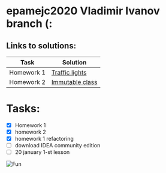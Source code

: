 # epamejc2020 Vladimir Ivanov branch (:

## Links to solutions:

| Task | Solution |
| ------ | ------ |
| Homework 1 | [Traffic lights][PlDb] |
| Homework 2 | [Immutable class][PlGh] |

# Tasks:
- [x] Homework 1
- [x] homework 2
- [x] homework 1 refactoring
- [ ] download IDEA community edition
- [ ] 20 january 1-st lesson

![Fun](https://img.icons8.com/doodle/192/000000/futurama-bender.png)

[PlDb]: <https://github.com/VLDRospuskov/epamejc2020/tree/Vladimir_Ivanov/com.epamejc.lessons/src/main/homeworks/homework1>
[PlGh]: <https://github.com/VLDRospuskov/epamejc2020/tree/Vladimir_Ivanov/com.epamejc.lessons/src/main/homeworks/homework2>
